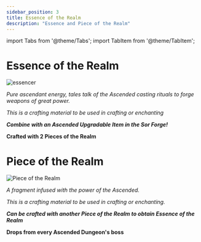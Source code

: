 ```yaml
---
sidebar_position: 3
title: Essence of the Realm
description: "Essence and Piece of the Realm"
---
```


import Tabs from '@theme/Tabs';
import TabItem from '@theme/TabItem';

<Tabs>
  <TabItem value="Essence of the Realm" label="Essence of the Realm" default>

# Essence of the Realm

![essencer](https://vwiki.valorserver.com/api/item/picture/essence%20of%20the%20realm)

<i>Pure ascendant energy, tales talk of the Ascended casting rituals to forge weapons of great power.</i>

*This is a crafting material to be used in crafting or enchanting*

***Combine with an Ascended Upgradable Item in the Sor Forge!***

**Crafted with 2 Pieces of the Realm**

  </TabItem>
  <TabItem value="Piece of the Realm" label="Piece of the Realm">

# Piece of the Realm

![Piece of the Realm](https://vwiki.valorserver.com/api/item/picture/piece%20of%20the%20realm)

<i>A fragment infused with the power of the Ascended.</i>

*This is a crafting material to be used in crafting or enchanting.*

***Can be crafted with another Piece of the Realm to obtain Essence of the Realm***

**Drops from every Ascended Dungeon's boss**

  </TabItem>
</Tabs>
